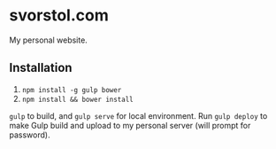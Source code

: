 # svorstol.com
My personal website. 


## Installation
1. `npm install -g gulp bower`
2. `npm install && bower install`

`gulp` to build, and `gulp serve` for local environment. Run `gulp deploy` to make Gulp build and upload to my personal server (will prompt for password).
